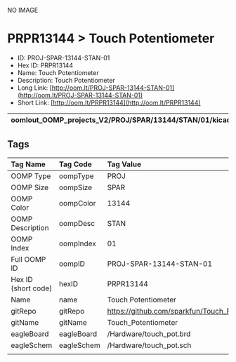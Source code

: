 


  
NO IMAGE  
# PRPR13144 > Touch Potentiometer

- ID: PROJ-SPAR-13144-STAN-01
- Hex ID: PRPR13144
- Name: Touch Potentiometer
- Description: Touch Potentiometer
- Long Link: [http://oom.lt/PROJ-SPAR-13144-STAN-01](http://oom.lt/PROJ-SPAR-13144-STAN-01)
- Short Link: [http://oom.lt/PRPR13144](http://oom.lt/PRPR13144)
  

|oomlout_OOMP_projects_V2/PROJ/SPAR/13144/STAN/01/kicadPcb3dFront.png|oomlout_OOMP_projects_V2/PROJ/SPAR/13144/STAN/01/kicadPcb3dBack.png|oomlout_OOMP_projects_V2/PROJ/SPAR/13144/STAN/01/kicadPcb3d.png||
| :---: | :---: | :---: | :---: |

## Tags
  

|Tag Name|Tag Code|Tag Value|
| :--- | :--- | :--- |
|OOMP Type|oompType|PROJ|
|OOMP Size|oompSize|SPAR|
|OOMP Color|oompColor|13144|
|OOMP Description|oompDesc|STAN|
|OOMP Index|oompIndex|01|
|Full OOMP ID|oompID|PROJ-SPAR-13144-STAN-01|
|Hex ID (short code)|hexID|PRPR13144|
|Name|name|Touch Potentiometer|
|gitRepo|gitRepo|https://github.com/sparkfun/Touch_Potentiometer|
|gitName|gitName|Touch_Potentiometer|
|eagleBoard|eagleBoard|/Hardware/touch_pot.brd|
|eagleSchem|eagleSchem|/Hardware/touch_pot.sch|
||||
